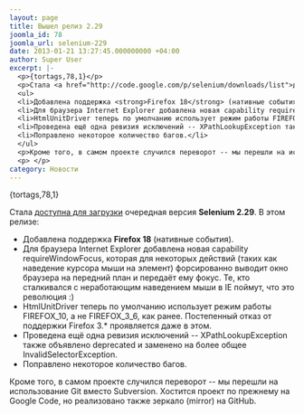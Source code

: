 ```yaml
---
layout: page
title: Вышел релиз 2.29
joomla_id: 78
joomla_url: selenium-229
date: 2013-01-21 13:27:45.000000000 +04:00
author: Super User
excerpt: |-
  <p>{tortags,78,1}</p>
  <p>Стала <a href="http://code.google.com/p/selenium/downloads/list">доступна для загрузки</a> очередная версия <strong>Selenium 2.29</strong>. В этом релизе:</p>
  <ul>
  <li>Добавлена поддержка <strong>Firefox 18</strong> (нативные события).</li>
  <li>Для браузера Internet Explorer добавлена новая capability requireWindowFocus, которая для некоторых действий (таких как наведение курсора мыши на элемент) форсированно выводит окно браузера на передний план и передаёт ему фокус. Те, кто сталкивался с неработающим наведением мыши в IE поймут, что это революция :)</li>
  <li>HtmlUnitDriver теперь по умолчанию использует режим работы FIREFOX_10, а не FIREFOX_3_6, как ранее. Постепенный отказ от поддержки Firefox 3.* проявляется даже в этом.</li>
  <li>Проведена ещё одна ревизия исключений -- XPathLookupException также объявлено deprecated и заменено на более общее InvalidSelectorException.</li>
  <li>Поправлено некоторое количество багов.</li>
  </ul>
  <p>Кроме того, в самом проекте случился переворот -- мы перешли на использование Git вместо Subversion. Хостится проект по прежнему на Google Code, но реализовано также зеркало (mirror) на GitHub.</p>
  <p> </p>
category: Новости
---
```

<p>{tortags,78,1}</p>
<p>Стала <a href="http://code.google.com/p/selenium/downloads/list">доступна для загрузки</a> очередная версия <strong>Selenium 2.29</strong>. В этом релизе:</p>
<ul>
<li>Добавлена поддержка <strong>Firefox 18</strong> (нативные события).</li>
<li>Для браузера Internet Explorer добавлена новая capability requireWindowFocus, которая для некоторых действий (таких как наведение курсора мыши на элемент) форсированно выводит окно браузера на передний план и передаёт ему фокус. Те, кто сталкивался с неработающим наведением мыши в IE поймут, что это революция :)</li>
<li>HtmlUnitDriver теперь по умолчанию использует режим работы FIREFOX_10, а не FIREFOX_3_6, как ранее. Постепенный отказ от поддержки Firefox 3.* проявляется даже в этом.</li>
<li>Проведена ещё одна ревизия исключений -- XPathLookupException также объявлено deprecated и заменено на более общее InvalidSelectorException.</li>
<li>Поправлено некоторое количество багов.</li>
</ul>
<p>Кроме того, в самом проекте случился переворот -- мы перешли на использование Git вместо Subversion. Хостится проект по прежнему на Google Code, но реализовано также зеркало (mirror) на GitHub.</p>
<p> </p>
